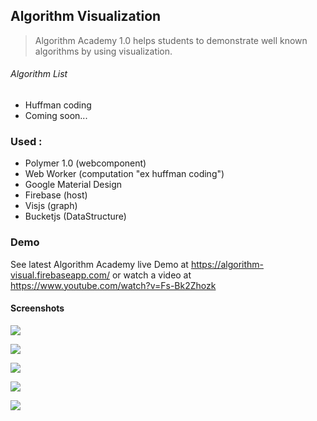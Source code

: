 
## Algorithm Visualization

> Algorithm Academy 1.0 helps students to demonstrate well known algorithms by using visualization.
###### Algorithm List
* Huffman coding
* Coming soon... 


### Used :
* Polymer 1.0 (webcomponent)
* Web Worker (computation "ex huffman coding")
* Google Material Design
* Firebase (host)
* Visjs (graph)
* Bucketjs (DataStructure)

### Demo
See latest Algorithm Academy live Demo at https://algorithm-visual.firebaseapp.com/
or
watch a video at https://www.youtube.com/watch?v=Fs-Bk2Zhozk

#### Screenshots

![](https://lh3.googleusercontent.com/a5O8kSs75nSXWHT_8hBbXr6PVtAvVOe99oZdHKGF8fDLgaOgTtE-d34X-y8tVmU3gWpa-zeF92Y4S4Nx3g6kOmDYEVbaLaZtiwrt28qG2dSai2TG62R5hsOkupKcMxwAi80j6dZGlYCUH6HkCcOpGmhns7fi6ftH0iMXD58MGekB7eo-_lKWJASWBqOt0MFV6uistmx9xVOogrhdh4EwneqRYL1rrSx9S3H01rKB5YJaeHbW9YM-IF35CQZuN3CM-c6QuqmPSY-2rpAmJsSTVCSbra4Voe8RQ0pUR_-KlOVjoTnmbB8w6c50JMmsgQwqdobNPBL7QTvbhuQTRedOfAl0CqF_-vVBGWwoTBuaeug28xh2EYCfBvG6cXYGT2K5nMFEEa-qxGQAdZkaKh4FdEHrZAvLCW36FQbG-hIy7HP3qfS8C9KWs8p1ULkqpLrBiAUlU9g18LU4d6wVcdM2NLZsM4GKkXgFEX5DZm8CaA9Zghp1-IWIZnmuOyzOM65S0TOb8ez6qQmmnKQ4-h9nab5sYZK1guyzmeUcUi3ajwSa2GIbjN1f3j8_yUY6yyGEHXo=w2878-h1610-no)

![](https://lh3.googleusercontent.com/LMFdLcXxnQoV-_1Tak0Qp6Ab_uECbDdmVPCDVURRwaxctfjXrIzZYaWcxpL5pmHa7pM4ETOBgHNlo_Q3pb0lD_hdiU-OFsgMYW5e4tJZ1iR79qun6bgE7IXULHJ7HkQ1a8fUFj12ifgtJq8UqkB-lBYpbij8xflkxsqgOrWtxRD38lgrHIAZSdU4e9mGgjMODcEW0PLQactJLH5hYUy3bnU2aeEUYEpeZdqHlPtZhrZNmCaXnXlL5U7BcZRC3QNt3353nxH1MAwlJhx39S-v5NdotBnnHrxRMTRYLpIhi09SKSZsNI5mBuaFGY_SZlHAd2XkEXZkVaCvQe-hQulQw-2--dJ4p8mrH9VZ0ZLIQ8nBmLvrURxwZ3WkQP2w1dQ7RF22cZ6uQoqWUZm-7Rffa6D-aD_yDtSD5Eog5MGb-lyiEaqVwssD0Y_LoUN08isdbljGLL63LDdIaDXFkLW3vPV1pMRvDm2QtN8Zr_yoBfOHSz1Y2pH3QONSMlKK_8HGkuXef0x6F09rlyRVxe4X32-EYy6CFsPzoyuKAt-e8qKkdrS3PBY2eLGNmmfgQI1_2mk=w2878-h1610-no)

![](https://lh3.googleusercontent.com/fRxwqB0USdIesBQArJjlJWmrUXqOSV96zvwHuWRHIz9JzeqtpgSMVNehsCSq7g7glpu80n59FXP_ugqhn4noPnroZQwLEP-ebM3XnyG2TMme2TVCKOKrEmuys8UacLbahMydI-dhkQ-QLUjFu61aBiC28U2pxbvr4kS276VvYz7Jp_kAM9_-yCaDsO1bihnq_4nlxKn5KuUicBPMC1Wt38GAofHA37WjsLUyXXfIyrQKMAgrQst8qvbVOXSGcVXaXc2Tz4yi3aYGglSRWUTFxpzB4JXNYR-eBcXiSxk_nGGxrgjdExfloLO05XBn5rJqpIjQGB5rO3o74JNGjCpMuhkE_nkQMGbJscW_dykoxuD0rXFgYBvUuNZYGFhwmabL-xXGTEnvL4XdzhL6EepKiB1Ee_kRtP6O77rfsuUYi4RVqCWIWnhyZOLWO8yIPON73WrmgNvWr94v6SiFYw6HIHb3v0ioKZcV2Q1FcmZsoYbGjKx-oryXJFmyE8mC35ZmaOyNResPX0OXt_B-kIDeu9G3Qbzin5F2oC6xJl2BBpifXVoTrE0b2RUtJ8ct_tyiaQA=w2876-h1610-no)

![](https://lh3.googleusercontent.com/fRxwqB0USdIesBQArJjlJWmrUXqOSV96zvwHuWRHIz9JzeqtpgSMVNehsCSq7g7glpu80n59FXP_ugqhn4noPnroZQwLEP-ebM3XnyG2TMme2TVCKOKrEmuys8UacLbahMydI-dhkQ-QLUjFu61aBiC28U2pxbvr4kS276VvYz7Jp_kAM9_-yCaDsO1bihnq_4nlxKn5KuUicBPMC1Wt38GAofHA37WjsLUyXXfIyrQKMAgrQst8qvbVOXSGcVXaXc2Tz4yi3aYGglSRWUTFxpzB4JXNYR-eBcXiSxk_nGGxrgjdExfloLO05XBn5rJqpIjQGB5rO3o74JNGjCpMuhkE_nkQMGbJscW_dykoxuD0rXFgYBvUuNZYGFhwmabL-xXGTEnvL4XdzhL6EepKiB1Ee_kRtP6O77rfsuUYi4RVqCWIWnhyZOLWO8yIPON73WrmgNvWr94v6SiFYw6HIHb3v0ioKZcV2Q1FcmZsoYbGjKx-oryXJFmyE8mC35ZmaOyNResPX0OXt_B-kIDeu9G3Qbzin5F2oC6xJl2BBpifXVoTrE0b2RUtJ8ct_tyiaQA=w2876-h1610-no)

![](https://lh3.googleusercontent.com/DE9GWxbJsJMLYvCBCiOMa9CJW_4HDKM35gdcyhDVmADLO5NihC7OMNe4GkXpXrW4bB7QQmRyPHRg9xWTIE5h0PSun5BgeE91qTcfGryOKH1eGBC6p7dTP1Hmc0bvRAGCgPLlGlib-s4DaftVoeLg4ou-LJX4fwwifLTLyb17OwMlMMJWU4wPw0dFOXpPG_5SxaCWEA7Kp5pZjyXDvk6ynjjc3g7LVHmDRXmaEpKMVUj_L0reuYHU6K77AzTqWEgxYajQYg_8k59mylrYeUEf4-hsbK0swHIRTpI9O6BKX3M-ozVyFE-iebPqQge1QBeT8DskHG4f9ZsVXN9XZAiAigY7dCNKrdf2loYQn7rnhNIMX11Ml0mEjhLbc4s7zgNv8CTP1xwrVdkeo-CchZwxKo8FCHNclkNOkJVlgw_wUZKMXiuRX6yTVjTI0ENhS3dmVLXiPDMhI2Lx59MJE9fSMb2s8VQ61IXet0rIRh4KYkcYzhtCnfQsR_lOnmKFBYKXUFYWfD-Dh0cVTt-q63BdpRuunLckQjQkkBdsQIhO3r2u9Kh16GvXJyJMBPjyZ9zrIS4=w2878-h1610-no)
